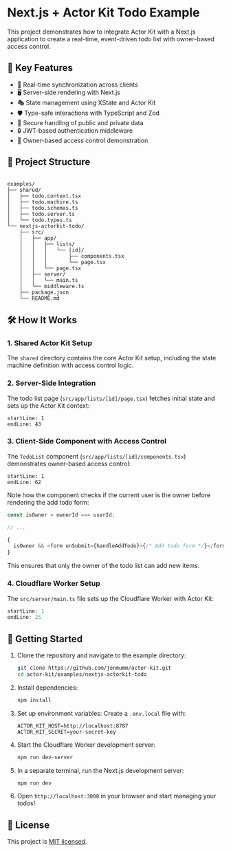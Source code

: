# Next.js + Actor Kit Todo Example

This project demonstrates how to integrate Actor Kit with a Next.js application to create a real-time, event-driven todo list with owner-based access control.

## 🌟 Key Features

- 🔄 Real-time synchronization across clients
- 🖥️ Server-side rendering with Next.js
- 🎭 State management using XState and Actor Kit
- 🛡️ Type-safe interactions with TypeScript and Zod
- 🔐 Secure handling of public and private data
- 🔒 JWT-based authentication middleware
- 👤 Owner-based access control demonstration

## 📁 Project Structure

```

examples/
├── shared/
│   ├── todo.context.tsx
│   ├── todo.machine.ts
│   ├── todo.schemas.ts
│   ├── todo.server.ts
│   └── todo.types.ts
└── nextjs-actorkit-todo/
    ├── src/
    │   ├── app/
    │   │   ├── lists/
    │   │   │   └── [id]/
    │   │   │       ├── components.tsx
    │   │   │       └── page.tsx
    │   │   └── page.tsx
    │   ├── server/
    │   │   └── main.ts
    │   └── middleware.ts
    ├── package.json
    └── README.md
```

## 🛠️ How It Works

### 1. Shared Actor Kit Setup

The `shared` directory contains the core Actor Kit setup, including the state machine definition with access control logic.

### 2. Server-Side Integration

The todo list page (`src/app/lists/[id]/page.tsx`) fetches initial state and sets up the Actor Kit context:

```typescript:examples/nextjs-actorkit-todo/src/app/lists/[id]/page.tsx
startLine: 1
endLine: 43
```

### 3. Client-Side Component with Access Control

The `TodoList` component (`src/app/lists/[id]/components.tsx`) demonstrates owner-based access control:

```typescript:examples/nextjs-actorkit-todo/src/app/lists/[id]/components.tsx
startLine: 1
endLine: 62
```

Note how the component checks if the current user is the owner before rendering the add todo form:

```typescript
const isOwner = ownerId === userId;

// ...

{
  isOwner && <form onSubmit={handleAddTodo}>{/* Add todo form */}</form>;
}
```

This ensures that only the owner of the todo list can add new items.

### 4. Cloudflare Worker Setup

The `src/server/main.ts` file sets up the Cloudflare Worker with Actor Kit:

```typescript:examples/nextjs-actorkit-todo/src/server/main.ts
startLine: 1
endLine: 25
```

## 🚀 Getting Started

1. Clone the repository and navigate to the example directory:

   ```bash
   git clone https://github.com/jonmumm/actor-kit.git
   cd actor-kit/examples/nextjs-actorkit-todo
   ```

2. Install dependencies:

   ```bash
   npm install
   ```

3. Set up environment variables:
   Create a `.env.local` file with:

   ```
   ACTOR_KIT_HOST=http://localhost:8787
   ACTOR_KIT_SECRET=your-secret-key
   ```

4. Start the Cloudflare Worker development server:

   ```bash
   npm run dev-server
   ```

5. In a separate terminal, run the Next.js development server:

   ```bash
   npm run dev
   ```

6. Open `http://localhost:3000` in your browser and start managing your todos!

## 📜 License

This project is [MIT licensed](LICENSE.md).
